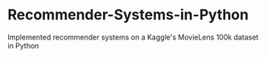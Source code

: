 # Recommender-Systems-in-Python
Implemented recommender systems on a Kaggle's MovieLens 100k dataset in Python
